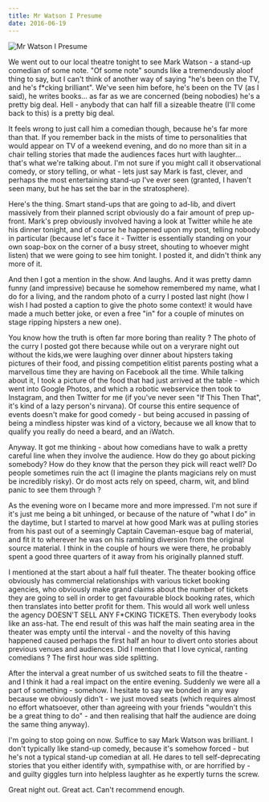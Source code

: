 ```yaml
---
title: Mr Watson I Presume
date: 2016-06-19
---
```


![Mr Watson I Presume](https://source.unsplash.com/dUPDhdeCN84/1600x900)

We went out to our local theatre tonight to see Mark Watson - a stand-up comedian of some note. "Of some note" sounds like a tremendously aloof thing to say, but I can't think of another way of saying "he's been on the TV, and he's f*cking brilliant". We've seen him before, he's been on the TV (as I said), he writes books... as far as we are concerned (being nobodies) he's a pretty big deal. Hell - anybody that can half fill a sizeable theatre (I'll come back to this) is a pretty big deal.

It feels wrong to just call him a comedian though, because he's far more than that. If you remember back in the mists of time to personalities that would appear on TV of a weekend evening, and do no more than sit in a chair telling stories that made the audiences faces hurt with laughter... that's what we're talking about. I'm not sure if you might call it observational comedy, or story telling, or what - lets just say Mark is fast, clever, and perhaps the most entertaining stand-up I've ever seen (granted, I haven't seen many, but he has set the bar in the stratosphere).

Here's the thing. Smart stand-ups that are going to ad-lib, and divert massively from their planned script obviously do a fair amount of prep up-front. Mark's prep obviously involved having a look at Twitter while he ate his dinner tonight, and of course he happened upon my post, telling nobody in particular (because let's face it - Twitter is essentially standing on your own soap-box on the corner of a busy street, shouting to whoever might listen) that we were going to see him tonight. I posted it, and didn't think any more of it.

And then I got a mention in the show. And laughs. And it was pretty damn funny (and impressive) because he somehow remembered my name, what I do for a living, and the random photo of a curry I posted last night (how I wish I had posted a caption to give the photo some context! it would have made a much better joke, or even a free "in" for a couple of minutes on stage ripping hipsters a new one).

You know how the truth is often far more boring than reality ? The photo of the curry I posted got there because while out on a veryrare night out without the kids,we were laughing over dinner about hipsters taking pictures of their food, and pissing competition elitist parents posting what a marvellous time they are having on Facebook all the time. While talking about it, I took a picture of the food that had just arrived at the table - which went into Google Photos, and which a robotic webservice then took to Instagram, and then Twitter for me (if you've never seen "If This Then That", it's kind of a lazy person's nirvana). Of course this entire sequence of events doesn't make for good comedy - but being accused in passing of being a mindless hipster was kind of a victory, because we all know that to qualify you really do need a beard, and an iWatch.

Anyway. It got me thinking - about how comedians have to walk a pretty careful line when they involve the audience. How do they go about picking somebody? How do they know that the person they pick will react well? Do people sometimes ruin the act (I imagine the plants magicians rely on must be incredibly risky). Or do most acts rely on speed, charm, wit, and blind panic to see them through ?

As the evening wore on I became more and more impressed. I'm not sure if it's just me being a bit unhinged, or because of the nature of "what I do" in the daytime, but I started to marvel at how good Mark was at pulling stories from his past out of a seemingly Captain Caveman-esque bag of material, and fit it to wherever he was on his rambling diversion from the original source material. I think in the couple of hours we were there, he probably spent a good three quarters of it away from his originally planned stuff.

I mentioned at the start about a half full theater. The theater booking office obviously has commercial relationships with various ticket booking agencies, who obviously make grand claims about the number of tickets they are going to sell in order to get favourable block booking rates, which then translates into better profit for them. This would all work well unless the agency DOESN'T SELL ANY F*CKING TICKETS. Then everybody looks like an ass-hat. The end result of this was half the main seating area in the theater was empty until the interval - and the novelty of this having happened caused perhaps the first half an hour to divert onto stories about previous venues and audiences. Did I mention that I love cynical, ranting comedians ? The first hour was side splitting.

After the interval a great number of us switched seats to fill the theatre - and I think it had a real impact on the entire evening. Suddenly we were all a part of something - somehow. I hesitate to say we bonded in any way because we obviously didn't - we just moved seats (which requires almost no effort whatsoever, other than agreeing with your friends "wouldn't this be a great thing to do" - and then realising that half the audience are doing the same thing anyway).

I'm going to stop going on now. Suffice to say Mark Watson was brilliant. I don't typically like stand-up comedy, because it's somehow forced - but he's not a typical stand-up comedian at all. He dares to tell self-deprecating stories that you either identify with, sympathise with, or are horrified by - and guilty giggles turn into helpless laughter as he expertly turns the screw.

Great night out. Great act. Can't recommend enough.